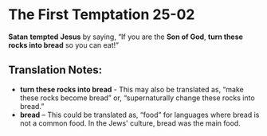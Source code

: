 The First Temptation 25-02
============================


**Satan** **tempted** **Jesus** by saying, “If you are the **Son of
God**, **turn these rocks into bread** so you can eat!”

Translation Notes:
------------------

-   **turn these rocks into bread** - This may also be translated as,
    “make these rocks become bread” or, “supernaturally change
    these rocks into bread.”
-   **bread** – This could be translated as, “food” for languages
where
    bread is not a common food. In the Jews' culture, bread was the
    main food.

